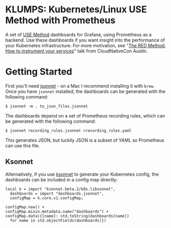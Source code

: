 # KLUMPS: Kubernetes/Linux USE Method with Prometheus

A set of [USE Method](http://www.brendangregg.com/usemethod.html) dashboards for
Grafana, using Prometheus as a backend.  Use these dashboards if you want insight
into the performance of your Kubernetes infrastructure.  For more motivation, see
"[The RED Method: How to instrument your services](https://kccncna17.sched.com/event/CU8K/the-red-method-how-to-instrument-your-services-b-tom-wilkie-kausal?iframe=no&w=100%&sidebar=yes&bg=no)" talk from CloudNativeCon Austin.

# Getting Started

First you'll need [jsonnet](http://jsonnet.org/) - on a Mac I recommend installing
it with `brew`.  Once you have `jsonnet` installed, the dashboards can
be generated with the following command:

```
$ jsonnet -m . to_json_files.jsonnet
```

The dashboards depend on a set of Prometheus recording rules, which can be
generated with the following command:

```
$ jsonnet recording_rules.jsonnet >recording_rules.yaml
```

This generates JSON, but luckily JSON is a subset of YAML so Prometheus can use
this file.

## Ksonnet

Alternatively, if you use [ksonnet](https://ksonnet.io/) to generate your
Kubernetes config, the dashboards can be included in a config map directly:

```
local k = import "ksonnet.beta.2/k8s.libsonnet",
  dashboards = import "dashboards.jsonnet",
  configMap = k.core.v1.configMap;

configMap.new() +
configMap.mixin.metadata.name("dashboards") +
configMap.data({[name]: std.toString(dashboards[name])
  for name in std.objectFields(dashboards)})
```
